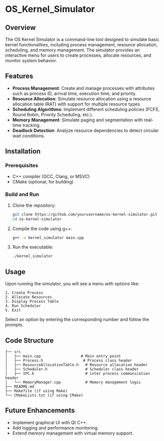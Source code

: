 # OS_Kernel_Simulator


## Overview
The OS Kernel Simulator is a command-line tool designed to simulate basic kernel functionalities, including process management, resource allocation, scheduling, and memory management. The simulator provides an interactive menu for users to create processes, allocate resources, and monitor system behavior.

## Features
- **Process Management**: Create and manage processes with attributes such as process ID, arrival time, execution time, and priority.
- **Resource Allocation**: Simulate resource allocation using a resource allocation table (RAT) with support for multiple resource types.
- **Scheduling Algorithms**: Implement different scheduling policies (FCFS, Round Robin, Priority Scheduling, etc.).
- **Memory Management**: Simulate paging and segmentation with real-time tracking.
- **Deadlock Detection**: Analyze resource dependencies to detect circular wait conditions.

## Installation
### Prerequisites
- C++ compiler (GCC, Clang, or MSVC)
- CMake (optional, for building)

### Build and Run
1. Clone the repository:
   ```sh
   git clone https://github.com/yourusername/os-kernel-simulator.git
   cd os-kernel-simulator
   ```
2. Compile the code using g++:
   ```sh
   g++ -o kernel_simulator main.cpp
   ```
3. Run the executable:
   ```sh
   ./kernel_simulator
   ```

## Usage
Upon running the simulator, you will see a menu with options like:
```
1. Create Process
2. Allocate Resources
3. Display Process Table
4. Run Scheduler
5. Exit
```
Select an option by entering the corresponding number and follow the prompts.

## Code Structure
```
├── src
│   ├── main.cpp                  # Main entry point  
│   ├── Process.h                  # Process class header
│   ├── ResourceAllocationTable.h   # Resource allocation header
│   ├── Scheduler.h                 # Scheduler class header
|   ├── IPC.h                       # inter process communication header
│   └── MemoryManager.cpp           # Memory management logic
├── README.md
├── Makefile (if using Make)
└── CMakeLists.txt (if using CMake)
```

## Future Enhancements
- Implement graphical UI with Qt C++.
- Add logging and performance monitoring.
- Extend memory management with virtual memory support.




